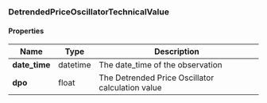 

[//]: # (CLASS:DetrendedPriceOscillatorTechnicalValue)

[//]: # (KIND:object)

### DetrendedPriceOscillatorTechnicalValue

#### Properties

[//]: # (START_DEFINITION)

Name | Type | Description
------------ | ------------- | -------------
**date_time** | datetime | The date_time of the observation &nbsp;
**dpo** | float | The Detrended Price Oscillator calculation value &nbsp;

[//]: # (END_DEFINITION)



